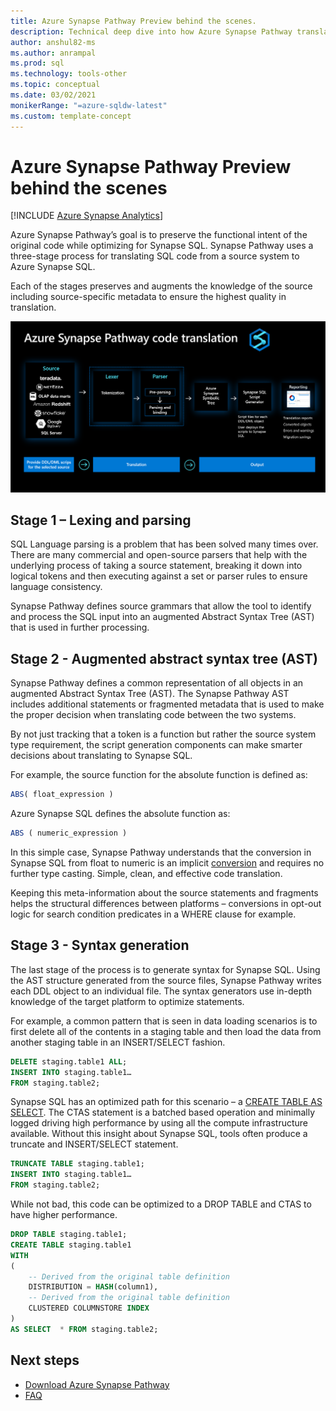 ```yaml
---
title: Azure Synapse Pathway Preview behind the scenes.
description: Technical deep dive into how Azure Synapse Pathway translates your code. 
author: anshul82-ms
ms.author: anrampal
ms.prod: sql
ms.technology: tools-other
ms.topic: conceptual 
ms.date: 03/02/2021
monikerRange: "=azure-sqldw-latest"
ms.custom: template-concept 
---
```


# Azure Synapse Pathway Preview behind the scenes
[!INCLUDE [Azure Synapse Analytics](../../includes/applies-to-version/asa.md)]

Azure Synapse Pathway’s goal is to preserve the functional intent of the original code while optimizing for Synapse SQL. Synapse Pathway uses a three-stage process for translating SQL code from a source system to Azure Synapse SQL.

Each of the stages preserves and augments the knowledge of the source including source-specific metadata to ensure the highest quality in translation.

 ![Azure Synapse Pathway.](./media/technical-deep-dive/behind-the-scene.png)

## Stage 1 – Lexing and parsing

SQL Language parsing is a problem that has been solved many times over. There are many commercial and open-source parsers that help with the underlying process of taking a source statement, breaking it down into logical tokens and then executing against a set or parser rules to ensure language consistency. 

Synapse Pathway defines source grammars that allow the tool to identify and process the SQL input into an augmented Abstract Syntax Tree (AST) that is used in further processing. 

## Stage 2 - Augmented abstract syntax tree (AST)

Synapse Pathway defines a common representation of all objects in an augmented Abstract Syntax Tree (AST). The Synapse Pathway AST includes additional statements or fragmented metadata that is used to make the proper decision when translating code between the two systems.

By not just tracking that a token is a function but rather the source system type requirement, the script generation components can make smarter decisions about translating to Synapse SQL.

For example, the source function for the absolute function is defined as:

```sql  
ABS( float_expression ) 
```

Azure Synapse SQL defines the absolute function as:

```sql  
ABS ( numeric_expression )  
```

In this simple case, Synapse Pathway understands that the conversion in Synapse SQL from float to numeric is an implicit [conversion](../../t-sql/functions/cast-and-convert-transact-sql.md?view=azure-sqldw-latest&preserve-view=true#implicit-conversions) and requires no further type casting. Simple, clean, and effective code translation.

Keeping this meta-information about the source statements and fragments helps the structural differences between platforms – conversions in opt-out logic for search condition predicates in a WHERE clause for example.

## Stage 3 - Syntax generation

The last stage of the process is to generate syntax for Synapse SQL. Using the AST structure generated from the source files, Synapse Pathway writes each DDL object to an individual file. The syntax generators use in-depth knowledge of the target platform to optimize statements.

For example, a common pattern that is seen in data loading scenarios is to first delete all of the contents in a staging table and then load the data from another staging table in an INSERT/SELECT fashion.

```sql  
DELETE staging.table1 ALL;
INSERT INTO staging.table1…
FROM staging.table2;
```

Synapse SQL has an optimized path for this scenario – a [CREATE TABLE AS SELECT](/azure/synapse-analytics/sql-data-warehouse/sql-data-warehouse-develop-ctas). The CTAS statement is a batched based operation and minimally logged driving high performance by using all the compute infrastructure available. Without this insight about Synapse SQL, tools often produce a truncate and INSERT/SELECT statement.

```sql  
TRUNCATE TABLE staging.table1;
INSERT INTO staging.table1…
FROM staging.table2;
```

While not bad, this code can be optimized to a DROP TABLE and CTAS to have higher performance.

```sql  
DROP TABLE staging.table1;
CREATE TABLE staging.table1
WITH
(
    -- Derived from the original table definition 
    DISTRIBUTION = HASH(column1),
    -- Derived from the original table definition
    CLUSTERED COLUMNSTORE INDEX
)
AS SELECT  * FROM staging.table2;
```

## Next steps

- [Download Azure Synapse Pathway](synapse-pathway-download.md)
- [FAQ](pathway-faq.md)

